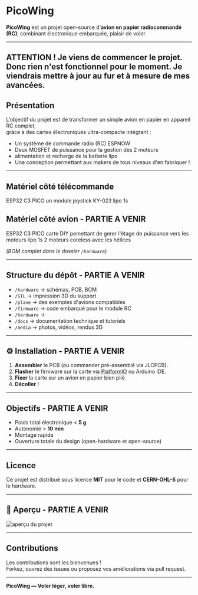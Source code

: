 # PicoWing

**PicoWing** est un projet open-source d’**avion en papier radiocommandé (RC)**, combinant électronique embarquée, plaisir de voler.  

---
ATTENTION ! Je viens de commencer le projet. Donc rien n'est fonctionnel pour le moment. Je viendrais mettre à jour au fur et à mesure de mes avancées. 
---

## Présentation

L’objectif du projet est de transformer un simple avion en papier en appareil RC complet,  
grâce à des cartes électroniques ultra-compacte intégrant :

- Un système de commande radio (RC) ESPNOW
- Deux MOSFET de puissance pour la gestion des 2 moteurs
- alimentation et recharge de la batterie lipo
- Une conception permettant aux makers de tous niveaux d'en fabriquer !

---
## Matériel côté télécommande
ESP32 C3 PICO
un module joystick KY-023
lipo 1s

## Matériel côté avion - PARTIE A  VENIR
ESP32 C3 PICO
carte DIY pemettant de gerer l'étage de puissance vers les moteurs
lipo 1s
2 moteurs coreless avec les hélices

*(BOM complet dans le dossier `/hardware`)*

---

## Structure du dépôt  - PARTIE A  VENIR

- `/hardware` → schémas, PCB, BOM
- `/STL` → impression 3D du support
- `/plane` → des exemples d'avions compatibles
- `/firmware` → code embarqué pour le module RC
- `/hardware` → 
- `/docs` → documentation technique et tutoriels
- `/media` → photos, vidéos, rendus 3D

---

## ⚙️ Installation  - PARTIE A  VENIR

1. **Assembler** le PCB (ou commander pré-assemblé via JLCPCB).
2. **Flasher** le firmware sur la carte via [PlatformIO](https://platformio.org/) ou Arduino IDE.
3. **Fixer** la carte sur un avion en papier bien plié.
4. **Décoller** !

---

## Objectifs  - PARTIE A  VENIR

- Poids total électronique < **5 g**
- Autonomie > **10 min**
- Montage rapide
- Ouverture totale du design (open-hardware et open-source)

---

## Licence

Ce projet est distribué sous licence **MIT** pour le code et **CERN-OHL-S** pour le hardware.

---

## 📸 Aperçu  - PARTIE A  VENIR



![aperçu du projet](media/preview.jpg)

---

## Contributions

Les contributions sont les bienvenues !  
Forkez, ouvrez des issues ou proposez vos améliorations via pull request.

---

**PicoWing — Voler léger, voler libre.**
